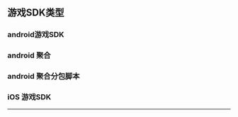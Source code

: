 ## 游戏SDK类型

### android游戏SDK

### android 聚合

### android 聚合分包脚本

### iOS 游戏SDK

-----------------------------------

